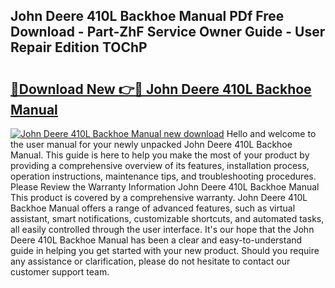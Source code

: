 ## John Deere 410L Backhoe Manual PDf Free Download - Part-ZhF Service Owner Guide - User Repair Edition TOChP

# <h2><a href="http://bc44116.oget.top/?id=John+Deere+410L+Backhoe+Manual">🔗Download New 👉🔴 John Deere 410L Backhoe Manual</a></h2>

[![John Deere 410L Backhoe Manual new download](https://i.imgur.com/5g1atiW.png)](http://bc44116.oget.top/?id=John+Deere+410L+Backhoe+Manual)
Hello and welcome to the user manual for your newly unpacked John Deere 410L Backhoe Manual. This guide is here to help you make the most of your product by providing a comprehensive overview of its features, installation process, operation instructions, maintenance tips, and troubleshooting procedures. Please Review the Warranty Information John Deere 410L Backhoe Manual This product is covered by a comprehensive warranty. John Deere 410L Backhoe Manual offers a range of advanced features, such as virtual assistant, smart notifications, customizable shortcuts, and automated tasks, all easily controlled through the user interface. It's our hope that the John Deere 410L Backhoe Manual has been a clear and easy-to-understand guide in helping you get started with your new product. Should you require any assistance or clarification, please do not hesitate to contact our customer support team.
